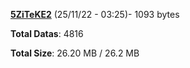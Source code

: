 [**5ZiTeKE2**](/data/5ZiTeKE2.txt) (25/11/22 - 03:25)- 1093 bytes

**Total Datas**: 4816

**Total Size**: 26.20 MB / 26.2 MB